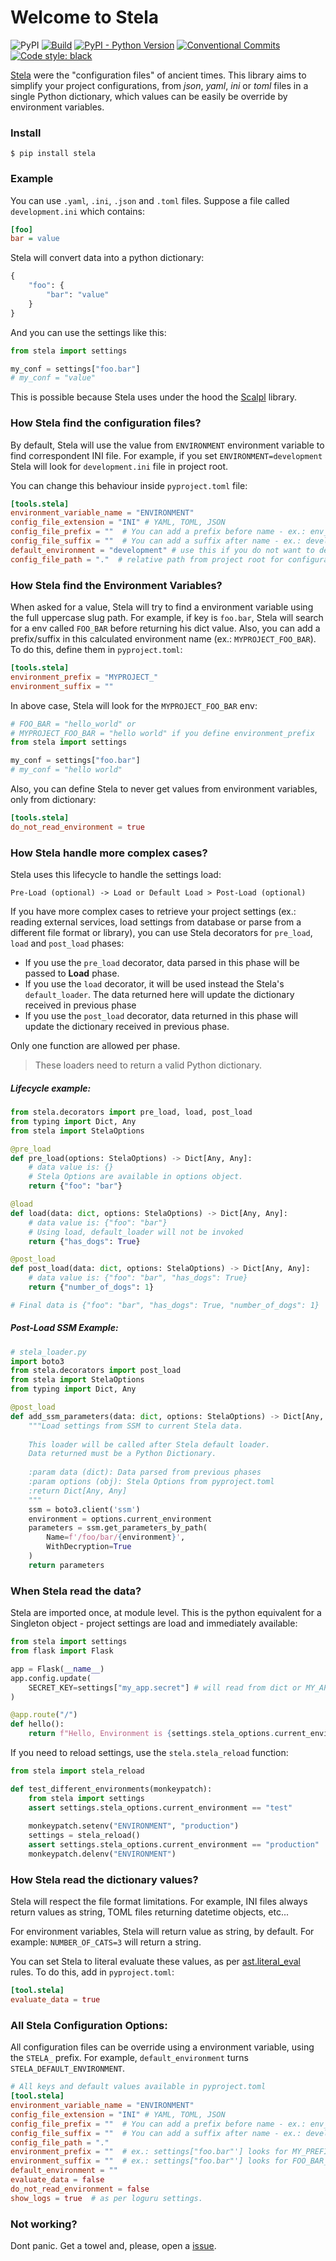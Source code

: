# Welcome to Stela

![PyPI](https://img.shields.io/pypi/v/stela)
[![Build](https://github.com/chrismaille/stela/workflows/tests/badge.svg)](https://github.com/chrismaille/stela/actions)
[![PyPI - Python Version](https://img.shields.io/pypi/pyversions/stela)](https://www.python.org)
[![Conventional Commits](https://img.shields.io/badge/Conventional%20Commits-1.0.0-yellow.svg)](https://conventionalcommits.org)
<a href="https://github.com/psf/black"><img alt="Code style: black"
src="https://img.shields.io/badge/code%20style-black-000000.svg"></a>

[Stela](https://en.wikipedia.org/wiki/Stele) were the "configuration
files" of ancient times. This library aims to simplify your project
configurations, from *json*, *yaml*, *ini* or *toml* files in a single
Python dictionary, which values can be easily be override by environment
variables.

### Install

```shell
$ pip install stela
```

### Example

You can use `.yaml`, `.ini`, `.json` and `.toml` files. Suppose a file
called `development.ini` which contains:

```ini
[foo]
bar = value
```

Stela will convert data into a python dictionary:

```python
{
    "foo": {
        "bar": "value"
    }
}
```

And you can use the settings like this:

```python
from stela import settings

my_conf = settings["foo.bar"]
# my_conf = "value"
```

This is possible because Stela uses under the hood the
[Scalpl](https://github.com/ducdetronquito/scalpl) library.

### How Stela find the configuration files?

By default, Stela will use the value from `ENVIRONMENT` environment
variable to find correspondent INI file. For example, if you set
`ENVIRONMENT=development` Stela will look for `development.ini` file in
project root.

You can change this behaviour inside `pyproject.toml` file:

```toml
[tools.stela]
environment_variable_name = "ENVIRONMENT"
config_file_extension = "INI" # YAML, TOML, JSON
config_file_prefix = ""  # You can add a prefix before name - ex.: env_development.ini
config_file_suffix = ""  # You can add a suffix after name - ex.: development_v1.ini
default_environment = "development" # use this if you do not want to define the ENVIRONMENT key
config_file_path = "."  # relative path from project root for configuration files
```

### How Stela find the Environment Variables?

When asked for a value, Stela will try to find a environment variable
using the full uppercase slug path. For example, if key is `foo.bar`,
Stela will search for a env called `FOO_BAR` before returning his dict
value. Also, you can add a prefix/suffix in this calculated environment
name (ex.: `MYPROJECT_FOO_BAR`). To do this, define them in
`pyproject.toml`:

```toml
[tools.stela]
environment_prefix = "MYPROJECT_"
environment_suffix = ""
```

In above case, Stela will look for the `MYPROJECT_FOO_BAR` env:

```python
# FOO_BAR = "hello_world" or
# MYPROJECT_FOO_BAR = "hello world" if you define environment_prefix
from stela import settings

my_conf = settings["foo.bar"]
# my_conf = "hello world"
```

Also, you can define Stela to never get values from environment
variables, only from dictionary:

```toml
[tools.stela]
do_not_read_environment = true
```

### How Stela handle more complex cases?

Stela uses this lifecycle to handle the settings load:

```text
Pre-Load (optional) -> Load or Default Load > Post-Load (optional)
```

If you have more complex cases to retrieve your project settings (ex.:
reading external services, load settings from database or parse from a
different file format or library), you can use Stela decorators for
`pre_load`, `load` and `post_load` phases:

* If you use the `pre_load` decorator, data parsed in this phase will be
  passed to **Load** phase.
* If you use the `load` decorator, it will be used instead the Stela's
  `default_loader`. The data returned here will update the dictionary
  received in previous phase
* If you use the `post_load` decorator, data returned in this phase will
  update the dictionary received in previous phase.

Only one function are allowed per phase.

>  These loaders need to return a valid Python dictionary.

##### Lifecycle example:

```python
from stela.decorators import pre_load, load, post_load
from typing import Dict, Any
from stela import StelaOptions

@pre_load
def pre_load(options: StelaOptions) -> Dict[Any, Any]:
    # data value is: {}
    # Stela Options are available in options object.
    return {"foo": "bar"}

@load
def load(data: dict, options: StelaOptions) -> Dict[Any, Any]:
    # data value is: {"foo": "bar"}
    # Using load, default_loader will not be invoked
    return {"has_dogs": True}

@post_load
def post_load(data: dict, options: StelaOptions) -> Dict[Any, Any]:
    # data value is: {"foo": "bar", "has_dogs": True}
    return {"number_of_dogs": 1}

# Final data is {"foo": "bar", "has_dogs": True, "number_of_dogs": 1}
```

##### Post-Load SSM Example:

```python
# stela_loader.py
import boto3
from stela.decorators import post_load
from stela import StelaOptions
from typing import Dict, Any

@post_load
def add_ssm_parameters(data: dict, options: StelaOptions) -> Dict[Any, Any]:
    """Load settings from SSM to current Stela data.
    
    This loader will be called after Stela default loader.
    Data returned must be a Python Dictionary.
    
    :param data (dict): Data parsed from previous phases
    :param options (obj): Stela Options from pyproject.toml
    :return Dict[Any, Any]
    """
    ssm = boto3.client('ssm')
    environment = options.current_environment
    parameters = ssm.get_parameters_by_path(
        Name=f'/foo/bar/{environment}',
        WithDecryption=True
    )
    return parameters
```

### When Stela read the data?

Stela are imported once, at module level. This is the python equivalent
for a Singleton object - project settings are load and immediately
available:

```python
from stela import settings
from flask import Flask

app = Flask(__name__)
app.config.update(
    SECRET_KEY=settings["my_app.secret"] # will read from dict or MY_APP_SECRET value
)

@app.route("/")
def hello():
    return f"Hello, Environment is {settings.stela_options.current_environment}"
```

If you need to reload settings, use the `stela.stela_reload` function:

```python
from stela import stela_reload

def test_different_environments(monkeypatch):
    from stela import settings
    assert settings.stela_options.current_environment == "test"
    
    monkeypatch.setenv("ENVIRONMENT", "production")
    settings = stela_reload()
    assert settings.stela_options.current_environment == "production"
    monkeypatch.delenv("ENVIRONMENT")
```

### How Stela read the dictionary values?

Stela will respect the file format limitations. For example, INI files
always return values as string, TOML files returning datetime objects,
etc...

For environment variables, Stela will return value as string, by
default. For example: `NUMBER_OF_CATS=3` will return a string.

You can set Stela to literal evaluate these values, as per
[ast.literal_eval](https://docs.python.org/3.7/library/ast.html?highlight=literal_eval#ast.literal_eval)
rules. To do this, add in `pyproject.toml`:

```toml
[tool.stela]
evaluate_data = true
```

### All Stela Configuration Options:

All configuration files can be override using a environment variable,
using the `STELA_` prefix. For example, `default_environment` turns
`STELA_DEFAULT_ENVIRONMENT`.

```toml
# All keys and default values available in pyproject.toml
[tool.stela]
environment_variable_name = "ENVIRONMENT"
config_file_extension = "INI" # YAML, TOML, JSON
config_file_prefix = ""  # You can add a prefix before name - ex.: env_development.ini
config_file_suffix = ""  # You can add a suffix after name - ex.: development_v1.ini
config_file_path = "."
environment_prefix = ""  # ex.: settings["foo.bar"'] looks for MY_PREFIX_FOO_BAR
environment_suffix = ""  # ex.: settings["foo.bar"'] looks for FOO_BAR_MY_SUFFIX
default_environment = ""
evaluate_data = false
do_not_read_environment = false
show_logs = true  # as per loguru settings.
```

### Not working?

Dont panic. Get a towel and, please, open a
[issue](https://github.com/chrismaille/stela/issues).
